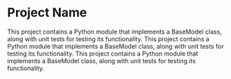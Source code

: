 # Project Name

This project contains a Python module that implements a BaseModel class, along with unit tests for testing its functionality.
This project contains a Python module that implements a BaseModel class, along with unit tests for testing its functionality.
This project contains a Python module that implements a BaseModel class, along with unit tests for testing its functionality.
